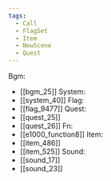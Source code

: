 ```yaml
---
tags:
  - Call
  - FlagSet
  - Item
  - NewScene
  - Quest
---
```

Bgm:
- [[bgm_25]]
System:
- [[system_40]]
Flag:
- [[flag_9477]]
Quest:
- [[quest_25]]
- [[quest_26]]
Fn:
- [[e1000_function8]]
Item:
- [[item_486]]
- [[item_525]]
Sound:
- [[sound_17]]
- [[sound_23]]
